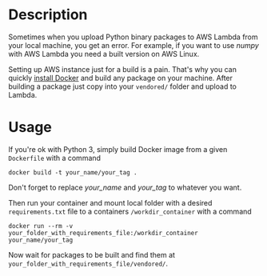 # Description

Sometimes when you upload Python binary packages to AWS Lambda from your local machine, you get an error. For example, if you want to use *numpy* with AWS Lambda you need a built version on AWS Linux. 

Setting up AWS instance just for a build is a pain. That's why you can quickly [install Docker](https://docs.docker.com/installation/) and build any package on your machine. After building a package just copy into your ``` vendored/ ``` folder and upload to Lambda.

# Usage

If you're ok with Python 3, simply build Docker image from a given ``` Dockerfile ``` with a command

```
docker build -t your_name/your_tag .
```

Don't forget to replace *your_name* and *your_tag* to whatever you want.

Then run your container and mount local folder with a desired ``` requirements.txt ``` file to a containers ```/workdir_container``` with a command

```
docker run --rm -v your_folder_with_requirements_file:/workdir_container your_name/your_tag
```

Now wait for packages to be built and find them at ```your_folder_with_requirements_file/vendored/```.
